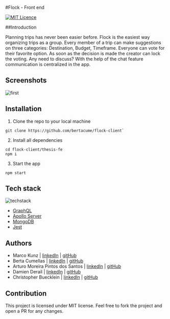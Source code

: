 #Flock - Front end

[![MIT Licence](https://camo.githubusercontent.com/1e5d6c593654e3673fe4323032b7af9656157b1e/68747470733a2f2f6261646765732e66726170736f66742e636f6d2f6f732f6d69742f6d69742e7376673f763d313033)](https://opensource.org/licenses/mit-license.php)

##Introduction

Planning trips has never been easier before. Flock is the easiest way organizing trips as a group. Every member of a trip can make suggestions on three categories: Destination, Budget, Timeframe. Everyone can vote for their favorite option. As soon as the decision is made the creator can lock the voting. Any need to discuss? With the help of the chat feature communication is centralized in the app.



## Screenshots

![first](/Users/bertacumellas/Desktop/first.jpg)



## Installation

1. Clone the repo to your local machine

``` 
git clone https://github.com/bertacume/flock-client`
```
2. Install all dependencies
```
cd flock-client/thesis-fe
npm i
```
3. Start the app

```
npm start
```



## Tech stack
![techstack](/Users/bertacumellas/Downloads/techstack.png)

* <a href="https://graphql.org/">GraphQL</a>
* <a href="https://www.apollographql.com/docs/apollo-server/">Apollo Server</a>
* <a href="https://www.mongodb.com/what-is-mongodb">MongoDB</a>
* <a href="https://jestjs.io/">Jest</a>

## Authors
* Marco Kunz | <a href="https://www.linkedin.com/in/marcokunz/">linkedIn</a> | <a href="https://github.com/mrcknz">gitHub</a>
* Berta Cumellas | <a href="https://www.linkedin.com/in/berta-cumellas/">linkedIn</a> | <a href="https://github.com/bertacume">gitHub</a>
* Arturo Moreira Pintos dos Santos | <a href="https://www.linkedin.com/in/arturo-moreira-santos-381a21176/">linkedIn</a> | <a href="https://github.com/artyBMPS">gitHub</a>
* Damien Derail | <a href="https://www.linkedin.com/in/damien-derail-b446932a/">linkedIn</a> | <a href="https://github.com/Damien1208">gitHub</a>
* Christopher Buecklein | <a href="https://www.linkedin.com/in/christopher-b%C3%BCcklein-594b13b3/">linkedIn</a> | <a href="https://github.com/Bueggi">gitHub</a>

## Contribution
This project is licensed under MIT license. Feel free to fork the project and open a PR for any changes.